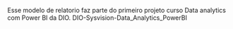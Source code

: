 Esse modelo de relatorio faz parte do primeiro projeto curso Data analytics com Power BI da DIO. 
DIO-Sysvision-Data_Analytics_PowerBI

